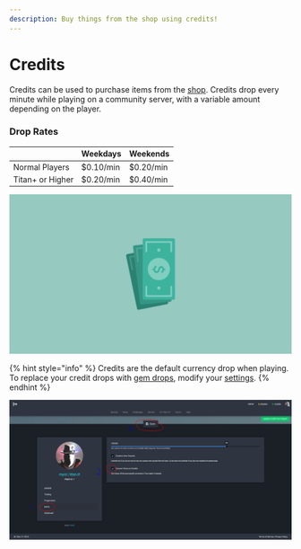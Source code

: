 ```yaml
---
description: Buy things from the shop using credits!
---
```


# Credits

Credits can be used to purchase items from the [shop](../shop/). Credits drop every minute while playing on a community server, with a variable amount depending on the player.

### Drop Rates

|  | Weekdays | Weekends |
| :--- | :--- | :--- |
| Normal Players | $0.10/min | $0.20/min |
| Titan+ or Higher | $0.20/min | $0.40/min |

![](../../.gitbook/assets/cash.png)

{% hint style="info" %}
Credits are the default currency drop when playing. To replace your credit drops with [gem drops](gems/), modify your [settings](https://titan.tf/settings).
{% endhint %}

![](../../.gitbook/assets/image%20%283%29.png)

